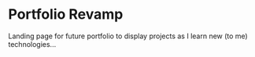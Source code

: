 # Portfolio Revamp
Landing page for future portfolio to display projects as I learn new (to me) technologies...
